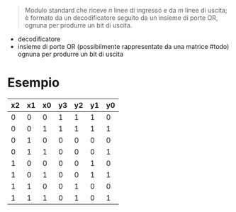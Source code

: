 > Modulo standard che riceve $n$ linee di ingresso e da $m$ linee di uscita; è formato da un decodificatore seguito da un insieme di porte OR, ognuna per produrre un bit di uscita.

- decodificatore
- insieme di porte OR (possibilmente rappresentate da una matrice #todo) ognuna per produrre un bit di uscita
# Esempio

| x2  | x1  | x0  | y3  | y2  | y1  | y0  |
| --- | --- | --- | --- | --- | --- | --- |
| 0   | 0   | 0   | 1   | 1   | 1   | 0   |
| 0   | 0   | 1   | 1   | 1   | 1   | 1   |
| 0   | 1   | 0   | 0   | 0   | 0   | 0   |
| 0   | 1   | 1   | 0   | 0   | 0   | 1   |
| 1   | 0   | 0   | 0   | 0   | 1   | 0   |
| 1   | 0   | 1   | 0   | 0   | 1   | 1   |
| 1   | 1   | 0   | 0   | 1   | 0   | 0   |
| 1   | 1   | 1   | 0   | 1   | 0   | 1   |

